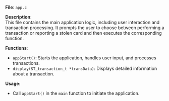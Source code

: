 **File**: `app.c`

**Description**:  
This file contains the main application logic, including user interaction and transaction processing. 
It prompts the user to choose between performing a transaction or reporting a stolen card and then executes
the corresponding function.

**Functions**:
- `appStart()`: Starts the application, handles user input, and processes transactions.
- `display(ST_transaction_t *transData)`: Displays detailed information about a transaction.

**Usage**:
- Call `appStart()` in the `main` function to initiate the application.
